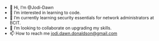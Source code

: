 - 👋 Hi, I’m @Jodi-Dawn
- 👀 I’m interested in learning to code.
- 🌱 I’m currently learning security essentials for network administrators at BCIT.
- 💞️ I’m looking to collaborate on upgrading my skills.
- 📫 How to reach me jodi.dawn.donaldson@gmail.com

<!---
Jodi-Dawn/Jodi-Dawn is a ✨ special ✨ repository because its `README.md` (this file) appears on your GitHub profile.
You can click the Preview link to take a look at your changes.
--->
